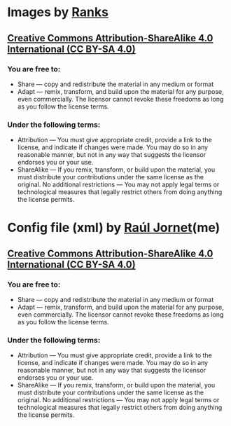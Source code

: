 # Images by [Ranks](https://github.com/Ranks)

## [Creative Commons Attribution-ShareAlike 4.0 International (CC BY-SA 4.0)](http://creativecommons.org/licenses/by-sa/4.0/deed.en)

### You are free to:

 * Share — copy and redistribute the material in any medium or format
 * Adapt — remix, transform, and build upon the material for any purpose, even commercially.
   The licensor cannot revoke these freedoms as long as you follow the license terms.

### Under the following terms:

 * Attribution — You must give appropriate credit, provide a link to the license, and indicate if changes were made. You may do so in any reasonable manner, but not in any way that suggests the licensor endorses you or your use.
 * ShareAlike — If you remix, transform, or build upon the material, you must distribute your contributions under the same license as the original.
   No additional restrictions — You may not apply legal terms or technological measures that legally restrict others from doing anything the license permits.


# Config file (xml) by [Raúl Jornet](https://github.com/rjornetc)(me)

## [Creative Commons Attribution-ShareAlike 4.0 International (CC BY-SA 4.0)](http://creativecommons.org/licenses/by-sa/4.0/deed.en)

### You are free to:

 * Share — copy and redistribute the material in any medium or format
 * Adapt — remix, transform, and build upon the material for any purpose, even commercially.
   The licensor cannot revoke these freedoms as long as you follow the license terms.

### Under the following terms:

 * Attribution — You must give appropriate credit, provide a link to the license, and indicate if changes were made. You may do so in any reasonable manner, but not in any way that suggests the licensor endorses you or your use.
 * ShareAlike — If you remix, transform, or build upon the material, you must distribute your contributions under the same license as the original.
   No additional restrictions — You may not apply legal terms or technological measures that legally restrict others from doing anything the license permits.